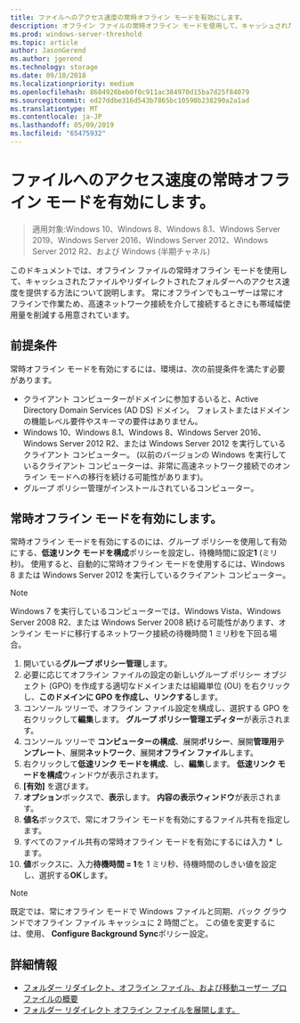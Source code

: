 ```yaml
---
title: ファイルへのアクセス速度の常時オフライン モードを有効にします。
description: オフライン ファイルの常時オフライン モードを使用して、キャッシュされたファイルやリダイレクトされたフォルダーへのアクセス速度を提供する方法。
ms.prod: windows-server-threshold
ms.topic: article
author: JasonGerend
ms.author: jgerend
ms.technology: storage
ms.date: 09/10/2018
ms.localizationpriority: medium
ms.openlocfilehash: 8684926beb0f0c911ac384970d15ba7d25f84079
ms.sourcegitcommit: ed27ddbe316d543b7865bc10590b238290a2a1ad
ms.translationtype: MT
ms.contentlocale: ja-JP
ms.lasthandoff: 05/09/2019
ms.locfileid: "65475932"
---
```

# <a name="enable-always-offline-mode-for-faster-access-to-files"></a>ファイルへのアクセス速度の常時オフライン モードを有効にします。

>適用対象:Windows 10、Windows 8、Windows 8.1、Windows Server 2019、Windows Server 2016、Windows Server 2012、Windows Server 2012 R2、および Windows (半期チャネル)

このドキュメントでは、オフライン ファイルの常時オフライン モードを使用して、キャッシュされたファイルやリダイレクトされたフォルダーへのアクセス速度を提供する方法について説明します。 常にオフラインでもユーザーは常にオフラインで作業ため、高速ネットワーク接続を介して接続するときにも帯域幅使用量を削減する用意されています。

## <a name="prerequisites"></a>前提条件

常時オフライン モードを有効にするには、環境は、次の前提条件を満たす必要があります。

- クライアント コンピューターがドメインに参加するいると、Active Directory Domain Services (AD DS) ドメイン。 フォレストまたはドメインの機能レベル要件やスキーマの要件はありません。
- Windows 10、Windows 8.1、Windows 8、Windows Server 2016、Windows Server 2012 R2、または Windows Server 2012 を実行しているクライアント コンピューター。 (以前のバージョンの Windows を実行しているクライアント コンピューターは、非常に高速ネットワーク接続でのオンライン モードへの移行を続ける可能性があります)。
- グループ ポリシー管理がインストールされているコンピューター。

## <a name="enable-always-offline-mode"></a>常時オフライン モードを有効にします。

常時オフライン モードを有効にするのには、グループ ポリシーを使用して有効にする、**低速リンク モードを構成**ポリシーを設定し、待機時間に設定**1** (ミリ秒)。 使用すると、自動的に常時オフライン モードを使用するには、Windows 8 または Windows Server 2012 を実行しているクライアント コンピューター。

>[!NOTE]
>Windows 7 を実行しているコンピューターでは、Windows Vista、Windows Server 2008 R2、または Windows Server 2008 続ける可能性があります、オンライン モードに移行するネットワーク接続の待機時間 1 ミリ秒を下回る場合。

1. 開いている**グループ ポリシー管理**します。
2. 必要に応じてオフライン ファイルの設定の新しいグループ ポリシー オブジェクト (GPO) を作成する適切なドメインまたは組織単位 (OU) を右クリックし、**このドメインに GPO を作成し、リンクする**します。
3. コンソール ツリーで、オフライン ファイル設定を構成し、選択する GPO を右クリックして**編集**します。 **グループ ポリシー管理エディター**が表示されます。
4. コンソール ツリーで **コンピューターの構成**、展開**ポリシー**、展開**管理用テンプレート**、展開**ネットワーク**、展開**オフライン ファイル**します。
5. 右クリックして**低速リンク モードを構成**、し、**編集**します。 **低速リンク モードを構成**ウィンドウが表示されます。
6. **[有効]** を選びます。
7. **オプション**ボックスで、**表示**します。 **内容の表示ウィンドウ**が表示されます。
8. **値名**ボックスで、常にオフライン モードを有効にするファイル共有を指定します。
9. すべてのファイル共有の常時オフライン モードを有効にするには入力 **\*** します。
10. **値**ボックスに、入力**待機時間 = 1**を 1 ミリ秒、待機時間のしきい値を設定し、選択する**OK**します。

>[!NOTE]
>既定では、常にオフライン モードで Windows ファイルと同期、バック グラウンドでオフライン ファイル キャッシュに 2 時間ごと。 この値を変更するには、使用、 **Configure Background Sync**ポリシー設定。

## <a name="more-information"></a>詳細情報

* [フォルダー リダイレクト、オフライン ファイル、および移動ユーザー プロファイルの概要](folder-redirection-rup-overview.md)
* [フォルダー リダイレクト オフライン ファイルを展開します。](deploy-folder-redirection.md)